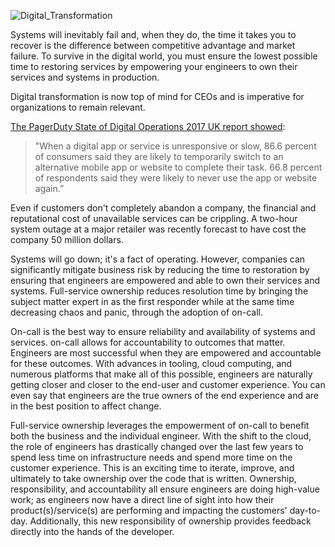 ![Digital_Transformation](../assets/img/FullService_DigitalTransformation.png)

Systems will inevitably fail and, when they do, the time it takes you to recover is the difference between competitive advantage and market failure. To survive in the digital world, you must ensure the lowest possible time to restoring services by empowering your engineers to own their services and systems in production.

Digital transformation is now top of mind for CEOs and is imperative for organizations to remain relevant.

[The PagerDuty State of Digital Operations 2017 UK report showed](https://www.pagerduty.com/resources/reports/digital-operations-uk/):

> "When a digital app or service is unresponsive or slow, 86.6 percent of consumers said they are likely to temporarily switch to an alternative mobile app or website to complete their task. 66.8 percent of respondents said they were likely to never use the app or website again.”

Even if customers don't completely abandon a company, the financial and reputational cost of unavailable services can be crippling. A two-hour system outage at a major retailer was recently forecast to have cost the company 50 million dollars.

Systems will go down; it's a fact of operating. However, companies can significantly mitigate business risk by reducing the time to restoration by ensuring that engineers are empowered and able to own their services and systems. Full-service ownership reduces resolution time by bringing the subject matter expert in as the first responder while at the same time decreasing chaos and panic, through the adoption of on-call.

On-call is the best way to ensure reliability and availability of systems and services. on-call allows for accountability to outcomes that matter. Engineers are most successful when they are empowered and accountable for these outcomes. With advances in tooling, cloud computing, and numerous platforms that make all of this possible, engineers are naturally getting closer and closer to the end-user and customer experience. You can even say that engineers are the true owners of the end experience and are in the best position to affect change.

Full-service ownership leverages the empowerment of on-call to benefit both the business and the individual engineer. With the shift to the cloud, the role of engineers has drastically changed over the last few years to spend less time on infrastructure needs and spend more time on the customer experience. This is an exciting time to iterate, improve, and ultimately to take ownership over the code that is written. Ownership, responsibility, and accountability all ensure engineers are doing high-value work; as engineers now have a direct line of sight into how their product(s)/service(s) are performing and impacting the customers' day-to-day. Additionally, this new responsibility of ownership provides feedback directly into the hands of the developer.
